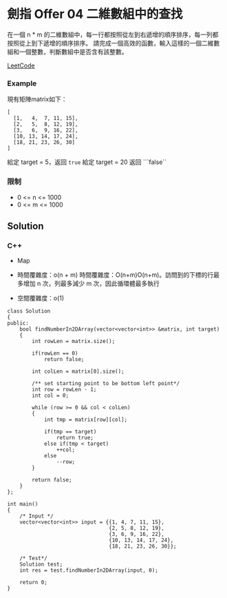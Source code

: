 # 劍指 Offer 04 二維數組中的查找

在一個 n * m 的二維數組中，每一行都按照從左到右遞增的順序排序，每一列都按照從上到下遞增的順序排序。
請完成一個高效的函數，輸入這樣的一個二維數組和一個整數，判斷數組中是否含有該整數。

[LeetCode](https://leetcode-cn.com/problems/er-wei-shu-zu-zhong-de-cha-zhao-lcof/)

### Example

現有矩陣matrix如下：
```
[
  [1,   4,  7, 11, 15],
  [2,   5,  8, 12, 19],
  [3,   6,  9, 16, 22],
  [10, 13, 14, 17, 24],
  [18, 21, 23, 26, 30]
]
```
給定 target = 5，返回 ```true```
給定 target = 20 返回 ```false``

### 限制
* 0 <= n <= 1000
* 0 <= m <= 1000

## Solution  

### C++
* Map

* 時間覆雜度：o(n + m)
  時間覆雜度：O(n+m)O(n+m)。訪問到的下標的行最多增加 n 次，列最多減少 m 次，因此循環體最多執行
* 空間覆雜度：o(1)

```
class Solution
{
public:
    bool findNumberIn2DArray(vector<vector<int>> &matrix, int target)
    {
        int rowLen = matrix.size();

        if(rowLen == 0)
            return false;

        int colLen = matrix[0].size();        

        /** set starting point to be bottom left point*/
        int row = rowLen - 1;
        int col = 0;

        while (row >= 0 && col < colLen)
        {
            int tmp = matrix[row][col];

            if(tmp == target)
                return true;
            else if(tmp < target)
                ++col;
            else 
                --row;            
        }

        return false;
    }
};

int main()
{
    /* Input */
    vector<vector<int>> input = {{1, 4, 7, 11, 15},
                                 {2, 5, 8, 12, 19},
                                 {3, 6, 9, 16, 22},
                                 {10, 13, 14, 17, 24},
                                 {18, 21, 23, 26, 30}};
    
    /* Test*/
    Solution test;
    int res = test.findNumberIn2DArray(input, 0);

    return 0;
}
```

